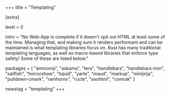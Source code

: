 +++
title = "Templating"

[extra]

level = 0

intro = "No Web-App is complete if it doesn't spit out HTML at least some of the time. Managing that, and making sure it renders performant and can be maintained is what templating libraries focus on. Rust has many traditional templating languages, as well as macro-based libraries that enforce type safety! Some of these are listed below."

packages = [
  "ammonia",
  "askama",
  "tera",
  "handlebars",
  "handlebars-iron",
  "sailfish",
  "horrorshow",
  "liquid",
  "yarte",
  "maud",
  "markup",
  "minijinja",
  "pulldown-cmark",
  "ramhorns",
  "ructe",
  "axohtml",
  "comrak"
]

newstag = "templating"
+++
